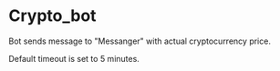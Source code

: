 # Crypto_bot

Bot sends message to "Messanger" with actual cryptocurrency price.

Default timeout is set to 5 minutes.
